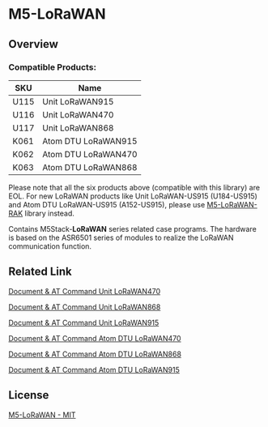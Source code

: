 # M5-LoRaWAN

## Overview

### Compatible Products: 

| SKU  | Name                |
|------|---------------------|
| U115 | Unit LoRaWAN915     |
| U116 | Unit LoRaWAN470     |
| U117 | Unit LoRaWAN868     |
| K061 | Atom DTU LoRaWAN915 |
| K062 | Atom DTU LoRaWAN470 |
| K063 | Atom DTU LoRaWAN868 |

Please note that all the six products above (compatible with this library) are EOL. For new LoRaWAN products like Unit LoRaWAN-US915 (U184-US915) and Atom DTU LoRaWAN-US915 (A152-US915), please use [M5-LoRaWAN-RAK](https://github.com/m5stack/M5-LoRaWAN-RAK) library instead. 

Contains M5Stack-**LoRaWAN** series related case programs. The hardware is based on the ASR6501 series of modules to realize the LoRaWAN communication function. 

## Related Link

[Document & AT Command Unit LoRaWAN470](https://docs.m5stack.com/en/unit/lorawan470)

[Document & AT Command Unit LoRaWAN868](https://docs.m5stack.com/en/unit/lorawan868)

[Document & AT Command Unit LoRaWAN915](https://docs.m5stack.com/en/unit/lorawan915)

[Document & AT Command Atom DTU LoRaWAN470](https://docs.m5stack.com/en/atom/atom_dtu_lorawan470)

[Document & AT Command Atom DTU LoRaWAN868](https://docs.m5stack.com/en/atom/atom_dtu_lorawan868)

[Document & AT Command Atom DTU LoRaWAN915](https://docs.m5stack.com/en/atom/atom_dtu_lorawan915)

## License

[M5-LoRaWAN - MIT](LICENSE)
